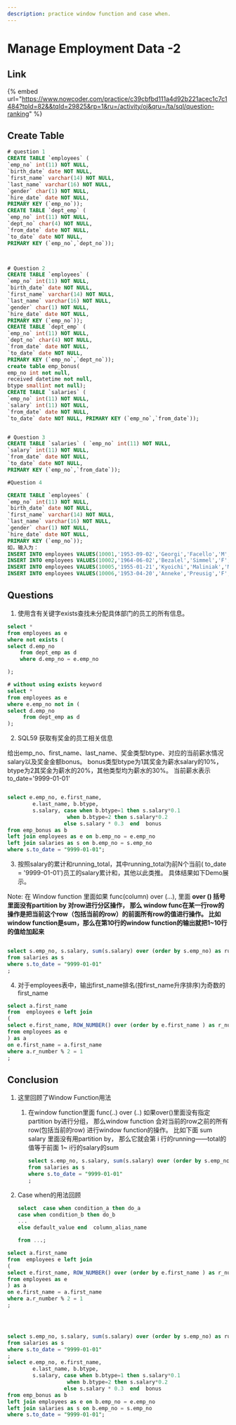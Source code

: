```yaml
---
description: practice window function and case when.
---
```


# Manage Employment Data -2

## Link

{% embed url="https://www.nowcoder.com/practice/c39cbfbd111a4d92b221acec1c7c1484?tpId=82&&tqId=29825&rp=1&ru=/activity/oj&qru=/ta/sql/question-ranking" %}

## Create Table

```sql
# question 1
CREATE TABLE `employees` (
`emp_no` int(11) NOT NULL,
`birth_date` date NOT NULL,
`first_name` varchar(14) NOT NULL,
`last_name` varchar(16) NOT NULL,
`gender` char(1) NOT NULL,
`hire_date` date NOT NULL,
PRIMARY KEY (`emp_no`));
CREATE TABLE `dept_emp` (
`emp_no` int(11) NOT NULL,
`dept_no` char(4) NOT NULL,
`from_date` date NOT NULL,
`to_date` date NOT NULL,
PRIMARY KEY (`emp_no`,`dept_no`));



# Question 2
CREATE TABLE `employees` (
`emp_no` int(11) NOT NULL,
`birth_date` date NOT NULL,
`first_name` varchar(14) NOT NULL,
`last_name` varchar(16) NOT NULL,
`gender` char(1) NOT NULL,
`hire_date` date NOT NULL,
PRIMARY KEY (`emp_no`));
CREATE TABLE `dept_emp` (
`emp_no` int(11) NOT NULL,
`dept_no` char(4) NOT NULL,
`from_date` date NOT NULL,
`to_date` date NOT NULL,
PRIMARY KEY (`emp_no`,`dept_no`));
create table emp_bonus(
emp_no int not null,
received datetime not null,
btype smallint not null);
CREATE TABLE `salaries` (
`emp_no` int(11) NOT NULL,
`salary` int(11) NOT NULL,
`from_date` date NOT NULL,
`to_date` date NOT NULL, PRIMARY KEY (`emp_no`,`from_date`));


# Question 3
CREATE TABLE `salaries` ( `emp_no` int(11) NOT NULL,
`salary` int(11) NOT NULL,
`from_date` date NOT NULL,
`to_date` date NOT NULL,
PRIMARY KEY (`emp_no`,`from_date`));

#Question 4

CREATE TABLE `employees` (
`emp_no` int(11) NOT NULL,
`birth_date` date NOT NULL,
`first_name` varchar(14) NOT NULL,
`last_name` varchar(16) NOT NULL,
`gender` char(1) NOT NULL,
`hire_date` date NOT NULL,
PRIMARY KEY (`emp_no`));
如，输入为：
INSERT INTO employees VALUES(10001,'1953-09-02','Georgi','Facello','M','1986-06-26');
INSERT INTO employees VALUES(10002,'1964-06-02','Bezalel','Simmel','F','1985-11-21');
INSERT INTO employees VALUES(10005,'1955-01-21','Kyoichi','Maliniak','M','1989-09-12');
INSERT INTO employees VALUES(10006,'1953-04-20','Anneke','Preusig','F','1989-06-02');
```



## Questions

1. 使用含有关键字exists查找未分配具体部门的员工的所有信息。

```sql
select *
from employees as e
where not exists (
select d.emp_no
    from dept_emp as d 
    where d.emp_no = e.emp_no

);

# without using exists keyword
select * 
from employees as e
where e.emp_no not in (
select d.emp_no
     from dept_emp as d
);

```



2. SQL59 获取有奖金的员工相关信息

给出emp\_no、first\_name、last\_name、奖金类型btype、对应的当前薪水情况salary以及奖金金额bonus。 bonus类型btype为1其奖金为薪水salary的10%，btype为2其奖金为薪水的20%，其他类型均为薪水的30%。 当前薪水表示to\_date='9999-01-01'

```sql

select e.emp_no, e.first_name,
        e.last_name, b.btype, 
        s.salary, case when b.btype=1 then s.salary*0.1
                   when b.btype=2 then s.salary*0.2
                  else s.salary * 0.3  end  bonus
from emp_bonus as b 
left join employees as e on b.emp_no = e.emp_no
left join salaries as s on b.emp_no = s.emp_no
where s.to_date = "9999-01-01";

```



3. 按照salary的累计和running\_total，其中running\_total为前N个当前\( to\_date = '9999-01-01'\)员工的salary累计和，其他以此类推。 具体结果如下Demo展示。

Note:  在 Window function 里面如果  func\(column\) over  \(...\),  里面 **over \(\) 括号里面没有partition by 对row进行分区操作， 那么 window func在某一行row的操作是把当前这个row（包括当前的row）的前面所有row的值进行操作。 比如 window function是sum，那么在第10行的window function的输出就把1~10行的值给加起来**

```sql

select s.emp_no, s.salary, sum(s.salary) over (order by s.emp_no) as running_total
from salaries as s
where s.to_date = "9999-01-01"
;
```



4. 对于employees表中，输出first\_name排名\(按first\_name升序排序\)为奇数的first\_name

```sql
select a.first_name
from  employees e left join
(
select e.first_name, ROW_NUMBER() over (order by e.first_name ) as r_number
from employees as e
) as a
on e.first_name = a.first_name
where a.r_number % 2 = 1
;

```



## Conclusion

1. 这里回顾了Window Function用法
   1. 在window function里面  func\(..\) over \(..\)  如果over\(\)里面没有指定partition by进行分组， 那么window function 会对当前的row之前的所有row\(包括当前的row\) 进行window function的操作。 比如下面 sum salary 里面没有用partition by， 那么它就会第 i 行的running——total的值等于前面 1~ i行的salary的sum

      ```sql
      select s.emp_no, s.salary, sum(s.salary) over (order by s.emp_no) as running_total
      from salaries as s
      where s.to_date = "9999-01-01"
      ;
      ```
2. Case when的用法回顾

   ```sql
   select  case when condition_a then do_a
   case when condition_b then do_b
   ...
   else default_value end  column_alias_name

   from ...;
   ```



```sql
select a.first_name
from  employees e left join
(
select e.first_name, ROW_NUMBER() over (order by e.first_name ) as r_number
from employees as e
) as a
on e.first_name = a.first_name
where a.r_number % 2 = 1
;




select s.emp_no, s.salary, sum(s.salary) over (order by s.emp_no) as running_total
from salaries as s
where s.to_date = "9999-01-01"
;
select e.emp_no, e.first_name,
        e.last_name, b.btype, 
        s.salary, case when b.btype=1 then s.salary*0.1
                   when b.btype=2 then s.salary*0.2
                  else s.salary * 0.3  end  bonus
from emp_bonus as b 
left join employees as e on b.emp_no = e.emp_no
left join salaries as s on b.emp_no = s.emp_no
where s.to_date = "9999-01-01";

```









